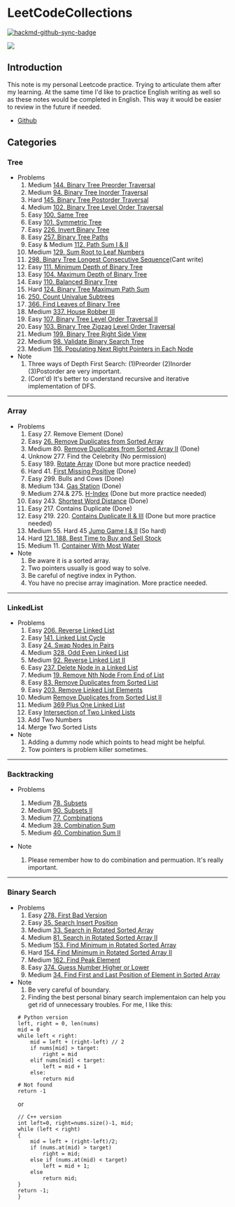 # LeetCodeCollections

[![hackmd-github-sync-badge](https://hackmd.io/oFGEhcbSS2OSunc6adfa1w/badge)](https://hackmd.io/oFGEhcbSS2OSunc6adfa1w)


![](https://i.imgur.com/AyFYwud.png)

## Introduction
This note is my personal Leetcode practice. Trying to articulate them after my learning. At the same time I'd like to practice English writing as well so as these notes would be completed in English. This way it would be easier to review in the future if needed. 

- [Github](https://github.com/Jaimecclin/LeetCodeCollections)

## Categories

### Tree
- Problems
    1. Medium [144. Binary Tree Preorder Traversal](https://hackmd.io/zZk01ti-RRWkcDXigm1ayg)
    2. Medium [94. Binary Tree Inorder Traversal](https://hackmd.io/ivApRuhVQEyjMYJhHNutBQ)
    3. Hard [145. Binary Tree Postorder Traversal](https://hackmd.io/rck1NUdnQp2EmJ9sxQ95jg)
    4. Medium [102. Binary Tree Level Order Traversal](https://hackmd.io/0PSEluNbSByMXeedCW2_Jw)
    5. Easy [100. Same Tree](https://hackmd.io/jKv-6ydHQW-j6uxzBYLXKQ)
    6. Easy [101. Symmetric Tree](https://hackmd.io/h0wlxDL6TtCMphddrEFXMQ)
    7. Easy [226. Invert Binary Tree](https://hackmd.io/MOk4wB92Tdy7ERvVzNuL7g)
    8. Easy [257. Binary Tree Paths](https://hackmd.io/3w79PJA4Su6YUnwV8Tva2g)
    9. Easy & Medium [112. Path Sum I & II](https://hackmd.io/X8BMywz0Q3qV2co8Ooy7jw)
    10. Medium [129. Sum Root to Leaf Numbers]()
    11. [298. Binary Tree Longest Consecutive Sequence]()(Cant write)
    12. Easy [111. Minimum Depth of Binary Tree](https://hackmd.io/hP-lAWAISZaoPwt89ZBJug)
    13. Easy [104. Maximum Depth of Binary Tree](https://hackmd.io/0CRV6MFJRaGek8BTvlPLDQ)
    14. Easy [110. Balanced Binary Tree](https://hackmd.io/V1QgcuVURpaaox5fizZ2Gw)
    15. Hard [124. Binary Tree Maximum Path Sum
    ](https://hackmd.io/Ucst_AvCTTmgTSS-5k7DvQ)
    16. [250. Count Univalue Subtrees](https://hackmd.io/zpsx3k4yQ26RrcBjQaGsog)
    17. [366. Find Leaves of Binary Tree]()
    18. Medium [337. House Robber III](https://hackmd.io/soSVP8ANQDeCtfR0YG1DQA)
    19. Easy [107. Binary Tree Level Order Traversal II](https://hackmd.io/JS9gBNR-SKOAW1_BNg1RGg)
    20. Easy [103. Binary Tree Zigzag Level Order Traversal](https://leetcode.com/problems/binary-tree-zigzag-level-order-traversal/)
    21. Medium [199. Binary Tree Right Side View](https://hackmd.io/v59LyFAZSS-fiEipiy0yrA)
    22. Medium [98. Validate Binary Search Tree](https://hackmd.io/oFGEhcbSS2OSunc6adfa1w)
    23. Medium [116. Populating Next Right Pointers in Each Node](https://hackmd.io/rJcvys3sS1W5hq5ojUy7OQ)
- Note
    1. Three ways of Depth First Search: (1)Preorder (2)Inorder (3)Postorder are very important.
    2. (Cont'd) It's better to understand recursive and iterative implementation of DFS.


---
    
### Array
- Problems
    1. Easy 27. Remove Element (Done)
    2. Easy [26. Remove Duplicates from Sorted Array](https://hackmd.io/Smz2SJ57QFe_4K0Gqeyzig)
    3. Medium 80. [Remove Duplicates from Sorted Array II](https://hackmd.io/ow-3prR1Sc2WNJWJzZ_z5Q) (Done) 
    4. Unknow 277. Find the Celebrity (No permission)
    5. Easy 189. [Rotate Array](https://hackmd.io/yQ0XjBRqQVySVij7RMbM1w) (Done but more practice needed)
    6. Hard 41. [First Missing Positive](https://hackmd.io/rWIvxsXxQxumb187Zyy4zw) (Done)
    7. Easy 299. Bulls and Cows (Done)
    8. Medium 134. [Gas Station](https://hackmd.io/ogUTvf_BQ6uBd0XO7DAYZA) (Done)
    9. Medium 274.& 275. [H-Index](https://hackmd.io/mRIs13zZQRWBnzX7SkvkvA) (Done but more practice needed)
    10. Easy 243. [Shortest Word Distance](https://hackmd.io/0YOnPYVGRiO09c7bP1ECJA) (Done)
    11. Easy 217. Contains Duplicate (Done)
    12. Easy 219. 220. [Contains Duplicate II & III](https://hackmd.io/9Cuqqr16RR6piKthWvdWCg) (Done but more practice needed)
    13. Medium 55. Hard 45 [Jump Game I & II](https://hackmd.io/KAhEVPc6SemUntgRYOBJrw) (So hard)
    14. Hard [121. 188. Best Time to Buy and Sell Stock](https://hackmd.io/huYrV_FbTTqzAtEWM5xnFg)
    15. Medium 11. [Container With Most Water](https://hackmd.io/NkSkdiMOSIu3scMctcaqZQ)
- Note
    1. Be aware it is a sorted array.
    2. Two pointers usually is good way to solve.
    3. Be careful of negtive index in Python.
    4. You have no precise array imagination. More practice needed.


---

### LinkedList
- Problems
    1. Easy [206. Reverse Linked List](https://hackmd.io/TzUkBaBlSjuXJ2alR0UhEA)
    2. Easy [141. Linked List Cycle](https://hackmd.io/dCY2MdBUS56Rc9DAWebn1g)
    3. Easy [24. Swap Nodes in Pairs](https://hackmd.io/fGUrk1XYSL-LCzehPQyOaw)
    4. Medium [328. Odd Even Linked List](https://hackmd.io/2rqJAKhcSam7fmhvrF7jTw)
    5. Medium [92. Reverse Linked List II](/sIDEXRSCTBOTMuRtf96MLw)
    6. Easy [237. Delete Node in a Linked List](https://hackmd.io/6d28t3ARSi-Xgg7xcF4F4A?both)
    7. Medium [19. Remove Nth Node From End of List](/1q1KxpJNRsCxYoFGYeL96A)
    8. Easy [83. Remove Duplicates from Sorted List](https://hackmd.io/stOGxq_QT3as5DW3fLq26Q)
    9. Easy [203. Remove Linked List Elements](https://hackmd.io/nHVP-6myQF-lAMYWNXmvhw)
    10. Medium [Remove Duplicates from Sorted List II](https://hackmd.io/N4KXJWoDTk2d6lptlAnChw)
    11. Medium [369 Plus One Linked List](https://hackmd.io/Lk0iSFYfTcSJBc_5Epmzrg)
    12. Easy [Intersection of Two Linked Lists](https://hackmd.io/fmK2esz-QYCYYqXV1gNNKQ)
    13. Add Two Numbers
    14. Merge Two Sorted Lists
- Note
    1. Adding a dummy node which points to head might be helpful.
    2. Tow pointers is problem killer sometimes.


---

### Backtracking
- Problems
    1. Medium [78. Subsets](https://hackmd.io/oHxTt4-AQLeLzlycvc1GgQ?edit)
    2. Medium [90. Subsets II](/GkLo6PsAQ-q2EdpEBP_fgQ)
    3. Medium [77. Combinations](/2cmF81g-THCwxQJpo7mxzA)
    4. Medium [39. Combination Sum](/xCgk_Q4VTuG9DFVsLM_mOg)
    5. Medium [40. Combination Sum II](https://hackmd.io/Lw9_W0IqRpqvrRFsgUnIHA)

- Note
    1. Please remember how to do combination and permuation. It's really important.

---

### Binary Search
- Problems
    1. Easy [278. First Bad Version](/_qvPJaLbRMmdyWzUykkkFQ) 
    2. Easy [35. Search Insert Position](/QZG5FcVXSty8hOEwynWOvQ)
    3. Medium [33. Search in Rotated Sorted Array](/DoR6t8e3TXyOcy-ZiQLntg)
    4. Medium [81. Search in Rotated Sorted Array II](https://hackmd.io/7SisJTJsQfaRJplstjpnjA)
    5. Medium [153. Find Minimum in Rotated Sorted Array](/paC_5VYjRMW42v9pmnvA-A)
    6. Hard [154. Find Minimum in Rotated Sorted Array II](https://hackmd.io/vniePA2ISZajm6H1m9IwIA)
    7. Medium [162. Find Peak Element](https://hackmd.io/2qmLw0Z_S22ACI-7nNWmPA)
    8. Easy [374. Guess Number Higher or Lower](https://hackmd.io/W1Gkp9jeTXKIL18Q2n_Mbw)
    9. Medium [34. Find First and Last Position of Element in Sorted Array
](https://hackmd.io/VCSVjxZAS7q92R2Vf9fwPw)
- Note
    1. Be very careful of boundary.
    2. Finding the best personal binary search implementaion can help you get rid of unnecessary troubles. For me, I like this:
    ```python=
    # Python version
    left, right = 0, len(nums)
    mid = 0
    while left < right:
        mid = left + (right-left) // 2
        if nums[mid] > target:
            right = mid
        elif nums[mid] < target:
            left = mid + 1
        else:
            return mid
    # Not found
    return -1
    ```
    or 
    ```C++=
    // C++ version
    int left=0, right=nums.size()-1, mid;
    while (left < right)
    {
        mid = left + (right-left)/2;
        if (nums.at(mid) > target)
            right = mid;
        else if (nums.at(mid) < target)
            left = mid + 1;
        else
            return mid;
    }
    return -1;
    }
    ```
    